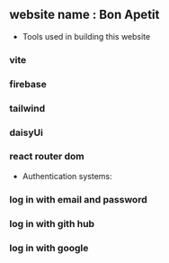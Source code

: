## website name : Bon Apetit
* Tools used in building this website 
### vite
### firebase
### tailwind
### daisyUi
### react router dom
* Authentication systems:
### log in with email and password
### log in with gith hub
### log in with google